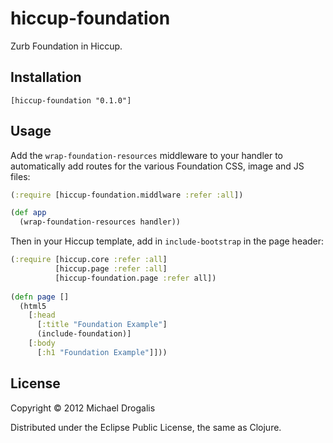 # hiccup-foundation

Zurb Foundation in Hiccup.

## Installation

    [hiccup-foundation "0.1.0"]

## Usage

Add the `wrap-foundation-resources` middleware to your handler to
automatically add routes for the various Foundation CSS, image and JS
files:

```clojure
(:require [hiccup-foundation.middlware :refer :all])

(def app
  (wrap-foundation-resources handler))
```

Then in your Hiccup template, add in `include-bootstrap` in the page
header:

```clojure
(:require [hiccup.core :refer :all]
          [hiccup.page :refer :all]
          [hiccup-foundation.page :refer all])
     
(defn page []
  (html5
    [:head
      [:title "Foundation Example"]
      (include-foundation)]
    [:body
      [:h1 "Foundation Example"]]))
```

## License

Copyright © 2012 Michael Drogalis

Distributed under the Eclipse Public License, the same as Clojure.
